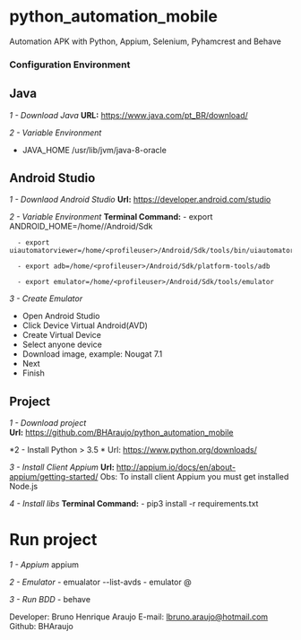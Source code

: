 # python_automation_mobile
Automation APK with Python, Appium, Selenium, Pyhamcrest and Behave


### Configuration Environment ###

## Java ##

*1 - Download Java*
  **URL:** https://www.java.com/pt_BR/download/

*2 - Variable Environment*  

  - JAVA_HOME /usr/lib/jvm/java-8-oracle    


## Android Studio ##

*1 - Downlaod Android Studio*
   **Url:** https://developer.android.com/studio

*2 - Variable Environment*
    **Terminal Command:**
      - export ANDROID_HOME=/home/<profileuser>/Android/Sdk

      - export uiautomatorviewer=/home/<profileuser>/Android/Sdk/tools/bin/uiautomatorviewer

      - export adb=/home/<profileuser>/Android/Sdk/platform-tools/adb

      - export emulator=/home/<profileuser>/Android/Sdk/tools/emulator

*3 - Create Emulator*
   - Open Android Studio
   - Click Device Virtual Android(AVD)
   - Create Virtual Device
   - Select anyone device
   - Download image, example: Nougat 7.1
   - Next
   - Finish  


## Project ##

*1 - Download project*<br>
    **Url:** https://github.com/BHAraujo/python_automation_mobile

*2 - Install Python > 3.5  *
    Url: https://www.python.org/downloads/

*3 - Install Client Appium*
   **Url:** http://appium.io/docs/en/about-appium/getting-started/
    Obs: To install client Appium you must get installed Node.js

*4 - Install libs*
   **Terminal Command:**
      - pip3 install -r requirements.txt


# Run project #

*1 - Appium*
    appium

*2 - Emulator*
    - emualator --list-avds
    - emulator @<nameemulator>

*3 - Run BDD*
    - behave



Developer: Bruno Henrique Araujo
E-mail: lbruno.araujo@hotmail.com
Github: BHAraujo    
